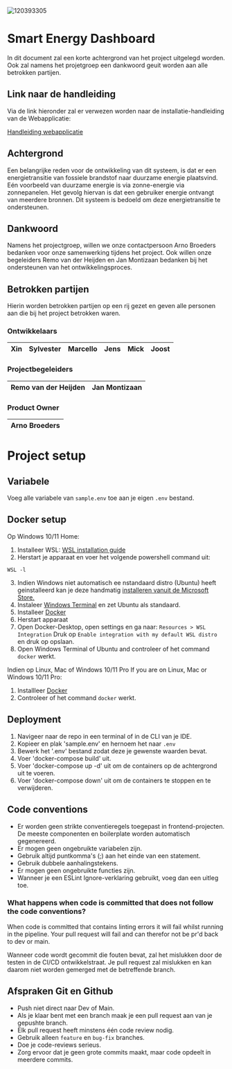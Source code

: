 ![120393305](https://user-images.githubusercontent.com/38434237/212727884-4746ef79-9726-4618-8a16-37bde6750281.png)
# Smart Energy Dashboard
In dit document zal een korte achtergrond van het project uitgelegd worden. Ook zal namens het projetgroep een dankwoord geuit worden aan alle betrokken partijen.

## Link naar de handleiding
Via de link hieronder zal er verwezen worden naar de installatie-handleiding van de Webapplicatie:

[Handleiding webapplicatie](https://github.com/SmartEnergyOrg/Frontend/blob/main/MANUAL.md)

## Achtergrond
Een belangrijke reden voor de ontwikkeling van dit systeem, is dat er een energietransitie van fossiele brandstof naar duurzame energie plaatsvind. Eén voorbeeld van duurzame energie is via zonne-energie via zonnepanelen.
Het gevolg hiervan is dat een gebruiker energie ontvangt van meerdere bronnen. Dit systeem is bedoeld om deze energietransitie te ondersteunen.

## Dankwoord
Namens het projectgroep, willen we onze contactpersoon Arno Broeders bedanken voor onze samenwerking tijdens het project. Ook willen onze begeleiders Remo van der Heijden en Jan Montizaan bedanken bij het ondersteunen van het ontwikkelingsproces.

## Betrokken partijen
Hierin worden betrokken partijen op een rij gezet en geven alle personen aan die bij het project betrokken waren.

### Ontwikkelaars
|Xin|Sylvester|Marcello|Jens|Mick|Joost|
|----|----|----|----|----|----|

### Projectbegeleiders
|Remo van der Heijden|Jan Montizaan|
|----|----|

### Product Owner
|Arno Broeders|
|----|

# Project setup

## Variabele

Voeg alle variabele van ```sample.env``` toe aan je eigen ```.env``` bestand.

## Docker setup

Op Windows 10/11 Home:
1. Installeer WSL: [WSL installation guide](https://docs.microsoft.com/en-us/windows/wsl/install)
2. Herstart je apparaat en voer het volgende powershell command uit:

```
WSL -l
```

3. Indien Windows niet automatisch ee nstandaard distro (Ubuntu) heeft geinstalleerd kan je deze handmatig [installeren vanuit de Microsoft Store.](https://apps.microsoft.com/store/detail/ubuntu/9PDXGNCFSCZV?hl=en-us&gl=US)
4. Instaleer [Windows Terminal](https://apps.microsoft.com/store/detail/windows-terminal/9N0DX20HK701) en zet Ubuntu als standaard.
5. Installeer [Docker](https://www.docker.com/)
6. Herstart apparaat
7. Open Docker-Desktop, open settings en ga naar: `Resources > WSL Integration` Druk op `Enable integration with my default WSL distro` en druk op opslaan.
8. Open Windows Terminal of Ubuntu and controleer of het command `docker` werkt.

Indien op Linux, Mac of Windows 10/11 Pro
If you are on Linux, Mac or Windows 10/11 Pro:

1. Installleer [Docker](https://www.docker.com/)
2. Controleer of het command `docker` werkt.

## Deployment

1. Navigeer naar de repo in een terminal of in de CLI van je IDE.
2. Kopieer en plak 'sample.env' en hernoem het naar `.env`
3. Bewerk het '.env' bestand zodat deze je gewenste waarden bevat.
4. Voer 'docker-compose build' uit.
5. Voer 'docker-compose up -d' uit om de containers op de achtergrond uit te voeren.
6. Voer 'docker-compose down' uit om de containers te stoppen en te verwijderen.

## Code conventions

- Er worden geen strikte conventieregels toegepast in frontend-projecten. De meeste componenten en boilerplate worden automatisch gegenereerd.
- Er mogen geen ongebruikte variabelen zijn.
- Gebruik altijd puntkomma's (;) aan het einde van een statement.
- Gebruik dubbele aanhalingstekens.
- Er mogen geen ongebruikte functies zijn.
- Wanneer je een ESLint Ignore-verklaring gebruikt, voeg dan een uitleg toe.

### What happens when code is committed that does not follow the code conventions?

When code is committed that contains linting errors it will fail whilst running in the pipeline.
Your pull request will fail and can therefor not be pr'd back to dev or main.

Wanneer code wordt gecommit die fouten bevat, zal het mislukken door de testen in de CI/CD ontwikkelstraat.
Je pull request zal mislukken en kan daarom niet worden gemerged met de betreffende branch.

## Afspraken Git en Github

- Push niet direct naar Dev of Main.
- Als je klaar bent met een branch maak je een pull request aan van je gepushte branch.
- Elk pull request heeft minstens één code review nodig.
- Gebruik alleen `feature` en `bug-fix` branches.
- Doe je code-reviews serieus.
- Zorg ervoor dat je geen grote commits maakt, maar code opdeelt in meerdere commits.
